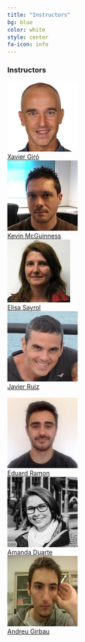 ```yaml
---
title: "Instructors"
bg: blue
color: white
style: center
fa-icon: info
---
```


### Instructors 
<div class="author">
    <a href="https://imatge.upc.edu/web/people/xavier-giro" target="_blank">
      <div class="authorphoto"><img src="img/instructors/XavierGiro-160x160.jpg"></div>
      <div>Xavier Giró</div>
    </a>
</div>
<div class="author">
    <a href="https://www.insight-centre.org/users/kevin-mcguinness" target="_blank">
      <div class="authorphoto"><img src="img/instructors/Kevin160x160.jpg"></div>
      <div>Kevin McGuinness</div>
    </a>
</div>
<div class="author">
    <a href="https://imatge.upc.edu/web/people/elisa-sayrol" target="_blank">
      <div class="authorphoto"><img src="img/instructors/ElisaSayrol.jpg"></div>
      <div>Elisa Sayrol</div>
    </a>
</div>
<div class="author">
    <a href="https://imatge.upc.edu/web/people/javier-ruiz-hidalgo" target="_blank">
      <div class="authorphoto"><img src="img/instructors/JavierRuiz.jpg"></div>
      <div>Javier Ruiz</div>
    </a>
</div>
<br>
<div class="author">
    <a href="https://imatge.upc.edu/web/people/eduard-ramon" target="_blank">
      <div class="authorphoto"><img src="img/instructors/EduRamon-160x160.jpg"></div>
      <div>Eduard Ramon</div>
    </a>
</div>
<div class="author">
    <a href="https://imatge.upc.edu/web/people/amanda-duarte" target="_blank">
      <div class="authorphoto"><img src="img/instructors/AmandaDuarte-160x160.jpg"></div>
      <div>Amanda Duarte</div>
    </a>
</div>
<div class="author">
    <a href="https://imatge.upc.edu/web/people/andreu-girbau" target="_blank">
      <div class="authorphoto"><img src="img/assistants/AndreuGirbau-160x160.jpg"></div>
      <div>Andreu Girbau</div>
    </a>
</div>
<br>





